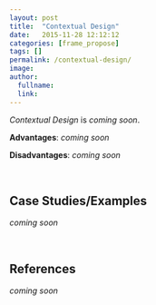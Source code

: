 ```yaml
---
layout: post
title:  "Contextual Design"
date:   2015-11-28 12:12:12
categories: [frame_propose]
tags: []
permalink: /contextual-design/
image: 
author:
  fullname: 
  link: 
---
```


*Contextual Design* is *coming soon*.

**Advantages**: *coming soon*

**Disadvantages**: *coming soon*

<br>

## Case Studies/Examples

*coming soon*

<br>

## References

*coming soon*